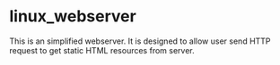 # linux_webserver

This is an simplified webserver. It is designed to allow user send HTTP request to get static HTML resources from server. 
